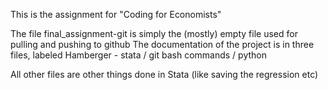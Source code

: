 This is the assignment for "Coding for Economists"

The file final_assignment-git is simply the (mostly) empty file used for pulling and pushing to github
The documentation of the project is in three files, labeled Hamberger - stata / git bash commands / python

All other files are other things done in Stata (like saving the regression etc)
